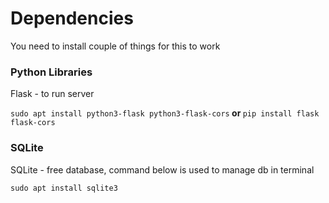 # Dependencies
You need to install couple of things for this to work

### Python Libraries
Flask - to run server


`sudo apt install python3-flask python3-flask-cors`<b> or </b>`pip install flask flask-cors`


### SQLite
SQLite - free database, command below is used to manage db in terminal


`sudo apt install sqlite3`


